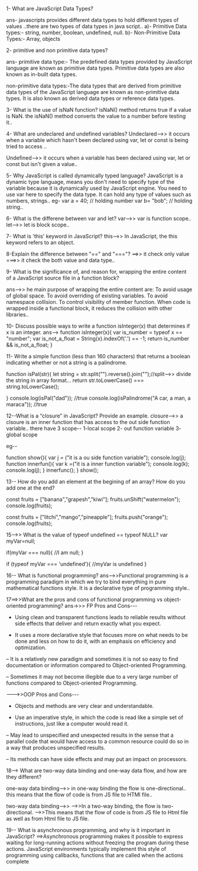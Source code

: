 1- What are JavaScript Data Types?

ans- javascripts provides different data types to hold different types of values ..there are two types of data types in java script..
a)- Primitive Data types:-
string,
number,
boolean,
undefined,
null.
b)- Non-Primitive Data Types:-
Array,
objects


2- primitive and non primitive data types?

ans- primitive data type:- The predefined data types provided by JavaScript language are known as primitive data types. Primitive data types are also known as in-built data types.

non-primitive data types:-The data types that are derived from primitive data types of the JavaScript language are known as non-primitive data types. It is also known as derived data types or reference data types.


3- What is the use of isNaN function?
isNaN() method  returns true if a value is NaN.
the isNaN() method converts the value to a number before testing it..


4- What are undeclared and undefined variables?
Undeclared-->> it occurs when a variable which hasn't been declared using var, let or const is being tried to access ..

Undefined-->> it occurs when a variable has been declared using var, let or const but isn't given a value..


 5- Why JavaScript is called dynamically typed language?
JavaScript is a dynamic type language, means you don't need to specify type of the variable because it is dynamically used by JavaScript engine. You need to use var here to specify the data type. It can hold any type of values such as numbers, strings.. 
 eg- 
    var a = 40; // holding number
    var b= "bob"; // holding string..


 6- What is the differene between var and let?
    var-->>  var is function scope..
    let-->>  let is block scope..


 7- What is 'this' keyword in JavaScript?
    this-->> In JavaScript, the this keyword refers to an object.


 8-Explain the difference between "==" and "==="?
    ==>> it check only value
    ===>> it check the both value and data type..


 9- What is the significance of, and reason for, wrapping the entire content of a JavaScript source file in a function block?

ans-->> he main purpose of wrapping the entire content are:
    To avoid usage of global space.
    To avoid overriding of existing variables.
    To avoid namespace collision.
    To control visibility of member function.
    When code is wrapped inside a functional block, it reduces the collision with other libraries..



10- Discuss possible ways to write a function isInteger(x) that determines if x is an integer.
ans-->    function isInteger(x){
var is_number = typeof x == "number";
var is_not_a_float = String(x).indexOf('.') == -1;
return is_number && is_not_a_float;
}


11- Write a simple function (less than 160 characters) that returns a boolean indicating whether or not a string is a palindrome.

function isPal(str){
        let string = str.split("").reverse().join("");//split-->> divide the string in array format...
        return str.toLowerCase() === string.toLowerCase();

}
console.log(isPal("dad")); //true
console.log(isPalindrome("A car, a man, a maraca")); //true


12--What is a “closure” in JavaScript? Provide an example.
closure-->> a clsoure is an inner function that has access to the  out side function variable..
there have 3 scope--
1-local scope
2- out function variable
3- global scope

eg--

function show(){
    var j = ("it is a ou side function variable");
    console.log(j);
    function innerfun(){
        var k =("it is a inner function variable");
        console.log(k);
        console.log(j);
    }
    innerfunc();
}
show();


13-- How do you add an element at the begining of an array? How do you add one at the end?

const fruits = ["banana","grapesh","kiwi"];
fruits.unShift("watermelon");
console.log(fruits);

const fruits = ["litchi","mango","pineapple"];
fruits.push("orange");
console.log(fruits);


15-->> What is the value of typeof undefined == typeof NULL?
var myVar=null;

if(myVar === null){
    //I am null;
}

if (typeof myVar === 'undefined'){
    //myVar is undefined
}


16-- What is functional programming?
ans-->>Functional programming is a programming paradigm in which we try to bind everything in pure mathematical functions style. It is a declarative type of programming style..



17==>>What are the pros and cons of functional programming vs object-oriented programming?
ans->>> FP Pros and Cons---
+ Using clean and transparent functions leads to reliable results without side effects that deliver and return exactly what you expect.

+ It uses a more declarative style that focuses more on what needs to be done and less on how to do it, with an emphasis on efficiency and optimization.

– It is a relatively new paradigm and sometimes it is not so easy to find documentation or information compared to Object-oriented Programming.

– Sometimes it may not become illegible due to a very large number of functions compared to Object-oriented Programming.


--->>OOP Pros and Cons---

+ Objects and methods are very clear and understandable.

+ Use an imperative style, in which the code is read like a simple set of instructions, just like a computer would read it.

– May lead to unspecified and unexpected results in the sense that a parallel code that would have access to a common resource could do so in a way that produces unspecified results.

– Its methods can have side effects and may put an impact on processors.


18-->
What are two-way data binding and one-way data flow, and how are they different?

one-way data binding-->> in one-way binding the flow is one-directional..
 this means that the flow of code is from JS file to HTMl file..

 two-way data binding-->>
 -->>In a two-way binding, the flow is two-directional.
 -->>This means that the flow of code is from JS file to Html file as well as from Html file to JS  file.



19-- What is asynchronous programming, and why is it important in JavaScript?
==>Asynchronous programming makes it possible to express waiting for long-running actions without freezing the program during these actions. JavaScript environments typically implement this style of programming using callbacks, functions that are called when the actions complete

